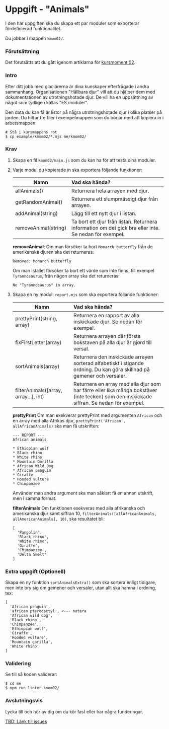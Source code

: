 # Uppgift - "Animals"

I den här uppgiften ska du skapa ett par moduler som exporterar fördefinierad funktionalitet.

Du jobbar i mappen `kmom02/`.



### Förutsättning

Det förutsätts att du gått igenom artiklarna för [kursmoment 02](../../articles/kmom02).



### Intro

Efter ditt jobb med glaciärerna är dina kunskaper efterfrågade i andra sammanhang. Organisationen "Hållbara djur" vill att du hjälper dem med dokumentationen av utrotningshotade djur. De vill ha en uppsättning av något som tydligen kallas "ES moduler".

Den data du kan få är listor på några utrotningshotade djur i olika platser på jorden. Du hittar tre filer i exempelmappen som du börjar med att kopiera in i arbetsmappen:

```console
# Stå i kursmappens rot
$ cp example/kmom02/*.mjs me/kmom02/
```



### Krav

1. Skapa en fil `kmom02/main.js` som du kan ha för att testa dina moduler.
1. Varje modul du kopierade in ska exportera följande funktioner:

    | Namn        |  Vad ska hända?  |
    | ------------- | :-----|
    | allAnimals()      | Returnera hela arrayen med djur. |
    | getRandomAnimal()   |   Returnera ett slumpmässigt djur från arrayen. |
    | addAnimal(string)  | Lägg till ett nytt djur i listan. |
    | removeAnimal(string) | Ta bort ett djur från listan. Returnera information om det gick bra eller inte. Se nedan för exempel. |

    **removeAnimal**: Om man försöker ta bort `Monarch butterfly` från de amerikanska djuren ska det returneras:
    ```console
    Removed: Monarch butterfly
    ```
    Om man istället försöker ta bort ett värde som inte finns, till exempel `Tyrannosaurus`, från någon array ska det returneras:
    ```console
    No "Tyrannosaurus" in array.
    ```

1. Skapa en ny modul: `report.mjs` som ska exportera följande funktioner:

    | Namn        | Vad ska hända?  |
    | ------------- |:-----|
    | prettyPrint(string, array) |  Returnera en rapport av alla inskickade djur. Se nedan för exempel. |
    | fixFirstLetter(array)   |   Returnera arrayen där första bokstaven på alla djur är gjord till versal. |
    | sortAnimals(array) | Returnera den inskickade arrayen sorterad alfabetiskt i stigande ordning. Du kan göra skillnad på gemener och versaler. |
    | filterAnimals([array, array...], int) | Returnera en array med alla djur som har färre eller lika många bokstäver (inte tecken) som den inskickade siffran. Se nedan för exempel. |


    **prettyPrint** Om man exekverar prettyPrint med argumenten `African` och en array med alla Afrikas djur, `prettyPrint('African', allAfricanAnimals)` ska man få utskriften:

    ```console
    --- REPORT ---
    African animals

    * Ethiopian wolf
    * Black rhino
    * White rhino
    * Mountain Gorilla
    * African Wild Dog
    * African penguin
    * Giraffe
    * Hooded vulture
    * Chimpanzee
    ```

    Använder man andra argument ska man såklart få en annan utskrift, men i samma format.

    **filterAnimals** Om funktionen exekveras med alla afrikanska och amerikanska djur samt siffran 10, `filterAnimals([allAfricanAnimals, allAmericanAnimals], 10)`, ska resultatet bli:

    ```console
    [
      'Pangolin',
      'Black rhino',
      'White rhino',
      'Giraffe',
      'Chimpanzee',
      'Delta Smelt'
    ]
    ```



### Extra uppgift (Optionell)

Skapa en ny funktion `sortAnimalsExtra()` som ska sortera enligt tidigare, men inte bry sig om gemener och versaler, utan allt ska hamna i ordning, tex:

```console
[
  'African penguin',
  'african pterodactyl', <--- notera
  'African wild dog',
  'Black rhino',
  'Chimpanzee',
  'Ethiopian wolf',
  'Giraffe',
  'Hooded vulture',
  'Mountain gorilla',
  'White rhino'
]
```

### Validering

Se till så koden validerar:

```console
$ cd me
$ npm run linter kmom02/
```



### Avslutningsvis

Lycka till och hör av dig om du kör fast eller har några funderingar.

[TBD: Länk till issues](#)
